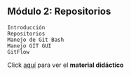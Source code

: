 ## Módulo 2: Repositorios

```
Introducción
Repositorios
Manejo de Git Bash
Manejo GIT GUI
GitFlow

```
 Click [aquí](https://docs.google.com/presentation/d/1cWjAeBsS5aifklpDwhkihWUIHNiyXG3oeBT-T6Jhaz0/edit?usp=sharingLinks ) para ver el **material didáctico**

